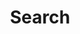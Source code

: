 ---
title: "Search" # in any language you want
# layout: "search" # is necessary
# url: "/archive"
# description: "Description for Search"
summary: "search"
placeholder: "placeholder text in search input box"
---